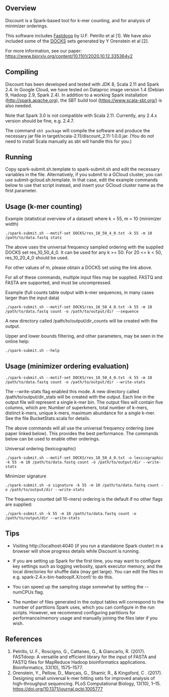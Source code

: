## Overview

Discount is a Spark-based tool for k-mer counting, and for analysis of minimizer orderings.

This software includes [Fastdoop](https://github.com/umbfer/fastdoop) by U.F. Petrillo et al [1].
We have also included some of the [DOCKS](http://acgt.cs.tau.ac.il/docks/) sets generated by Y Orenstein et al [2].
 
 For more information, see our paper: https://www.biorxiv.org/content/10.1101/2020.10.12.335364v2
 
## Compiling

Discount has been developed and tested with JDK 8, Scala 2.11 and Spark 2.4.
In Google Cloud, we have tested on Dataproc image version 1.4 (Debian 9, Hadoop 2.9, Spark 2.4).
In addition to a working Spark installation (http://spark.apache.org), 
the SBT build tool (https://www.scala-sbt.org/) is also needed.

Note that Spark 3.0 is not compatible with Scala 2.11. Currently, any 2.4.x version should be fine, e.g. 2.4.7. 

The command `sbt package` will compile the software and produce the necessary jar file in 
target/scala-2.11/discount_2.11-1.0.0.jar. (You do not need to install Scala manually as sbt will handle this for you.)

## Running

Copy spark-submit.sh.template to spark-submit.sh and edit the necessary variables in the file.
Alternatively, if you submit to a GCloud cluster, you can use submit-gcloud.sh.template. In that case,
edit the example commands below to use that script instead, and insert your GCloud cluster name as the first parameter.

## Usage (k-mer counting)

Example (statistical overview of a dataset) where k = 55, m = 10 (minimizer width)
 
`
./spark-submit.sh --motif-set DOCKS/res_10_50_4_0.txt -k 55 -m 10 /path/to/data.fastq stats
`

The above uses the universal frequency sampled ordering with the supplied DOCKS set res_10_50_4_0. It can be used for any k >= 50. For 20 <= k < 50, res_10_20_4_0 should be used. 

For other values of m, please obtain a DOCKS set using the link above.

For all of these commands, multiple input files may be supplied. FASTQ and FASTA are supported, and must be uncompressed.


Example (full counts table output with k-mer sequences, in many cases larger than the input data)

`
./spark-submit.sh --motif-set DOCKS/res_10_50_4_0.txt -k 55 -m 10 /path/to/data.fastq count -o /path/to/output/dir --sequence
`

A new directory called /path/to/output/dir_counts will be created with the output.

Upper and lower bounds filtering, and other parameters, may be seen in the online help:

`
./spark-submit.sh --help
`

## Usage (minimizer ordering evaluation)

`
./spark-submit.sh --motif-set DOCKS/res_10_50_4_0.txt -k 55 -m 10 /path/to/data.fastq count -o /path/to/output/dir --write-stats
`

The --write-stats flag enabled this mode. A new directory called /path/to/output/dir_stats will be created with the output.
Each line in the output file will represent a single k-mer bin. The output files will contain five columns, which are:
Number of superkmers, total number of k-mers, distinct k-mers, unique k-mers, maximum abundance for a single k-mer.
See the file BucketStats.scala for details.

The above commands will all use the universal frequency ordering (see paper linked below).
This provides the best performance. The commands below can be used to enable other orderings.

Universal ordering (lexicographic)

`
./spark-submit.sh --motif-set DOCKS/res_10_50_4_0.txt -o lexicographic -k 55 -m 10 /path/to/data.fastq count -o /path/to/output/dir --write-stats
`

Minimizer signature

`
./spark-submit.sh -o signature -k 55 -m 10 /path/to/data.fastq count -o /path/to/output/dir --write-stats
`

The frequency counted (all 10-mers) ordering is the default if no other flags are supplied:

`
./spark-submit.sh -k 55 -m 10 /path/to/data.fastq count -o /path/to/output/dir --write-stats
`

## Tips
* Visiting http://localhost:4040 (if you run a standalone Spark cluster) in a browser will show progress details while Discount is running.

* If you are setting up Spark for the first time, you may want to configure key settings such as logging verbosity,
spark executor memory, and the local directories for shuffle data (may get large).
You can edit the files in e.g. spark-2.4.x-bin-hadoopX.X/conf/ to do this.

* You can speed up the sampling stage somewhat by setting the --numCPUs flag.

* The number of files generated in the output tables will correspond to the number of partitions Spark uses, which you can configure in the run scripts.
However, we recommend configuring partitions for performance/memory usage and manually joining the files later if you wish.

## References

1. Petrillo, U. F., Roscigno, G., Cattaneo, G., & Giancarlo, R. (2017). FASTdoop: A versatile and efficient library for the input of FASTA and FASTQ files for MapReduce Hadoop bioinformatics applications. Bioinformatics, 33(10), 1575–1577.
2. Orenstein, Y., Pellow, D., Marçais, G., Shamir, R., & Kingsford, C . (2017). Designing small universal k-mer hitting sets for improved analysis of high-throughput sequencing. PLoS Computational Biology, 13(10), 1–15. https://doi.org/10.1371/journal.pcbi.1005777
